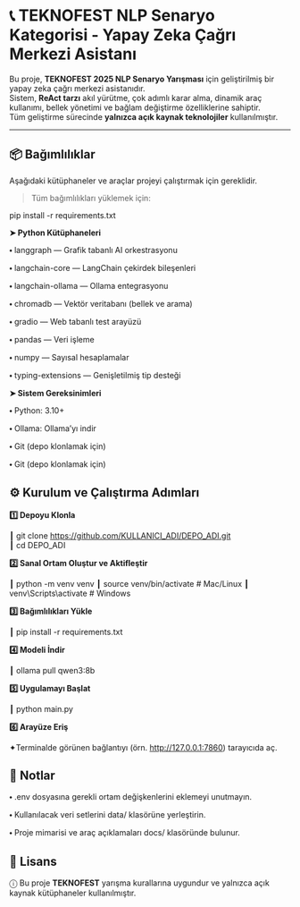 # 📞 TEKNOFEST NLP Senaryo Kategorisi - Yapay Zeka Çağrı Merkezi Asistanı

Bu proje, **TEKNOFEST 2025 NLP Senaryo Yarışması** için geliştirilmiş bir yapay zeka çağrı merkezi asistanıdır.  
Sistem, **ReAct tarzı** akıl yürütme, çok adımlı karar alma, dinamik araç kullanımı, bellek yönetimi ve bağlam değiştirme özelliklerine sahiptir.  
Tüm geliştirme sürecinde **yalnızca açık kaynak teknolojiler** kullanılmıştır.

---

## 📦 Bağımlılıklar

Aşağıdaki kütüphaneler ve araçlar projeyi çalıştırmak için gereklidir.

> Tüm bağımlılıkları yüklemek için:

pip install -r requirements.txt

**➤ Python Kütüphaneleri**

⬩ langgraph — Grafik tabanlı AI orkestrasyonu

⬩ langchain-core — LangChain çekirdek bileşenleri

⬩ langchain-ollama — Ollama entegrasyonu

⬩ chromadb — Vektör veritabanı (bellek ve arama)

⬩ gradio — Web tabanlı test arayüzü

⬩ pandas — Veri işleme

⬩ numpy — Sayısal hesaplamalar

⬩ typing-extensions — Genişletilmiş tip desteği

**➤ Sistem Gereksinimleri**

⬩ Python: 3.10+

⬩ Ollama: Ollama’yı indir

⬩ Git (depo klonlamak için)

⬩ Git (depo klonlamak için)


## ⚙️ Kurulum ve Çalıştırma Adımları

**1️⃣ Depoyu Klonla**

┃ git clone https://github.com/KULLANICI_ADI/DEPO_ADI.git     
┃ cd DEPO_ADI                                                

**2️⃣ Sanal Ortam Oluştur ve Aktifleştir**

┃ python -m venv venv
┃ source venv/bin/activate   # Mac/Linux
┃ venv\Scripts\activate      # Windows

**3️⃣ Bağımlılıkları Yükle**

┃ pip install -r requirements.txt

**4️⃣ Modeli İndir**

┃ ollama pull qwen3:8b

**5️⃣ Uygulamayı Başlat**

┃ python main.py

**6️⃣ Arayüze Eriş**

✦Terminalde görünen bağlantıyı (örn. http://127.0.0.1:7860) tarayıcıda aç.



## 📝 Notlar

⬩ .env dosyasına gerekli ortam değişkenlerini eklemeyi unutmayın.

⬩ Kullanılacak veri setlerini data/ klasörüne yerleştirin.

⬩ Proje mimarisi ve araç açıklamaları docs/ klasöründe bulunur.


## 📄 Lisans

ⓘ Bu proje **TEKNOFEST** yarışma kurallarına uygundur ve yalnızca açık kaynak kütüphaneler kullanılmıştır.
